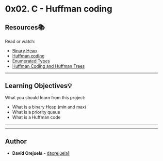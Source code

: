 # 0x02. C - Huffman coding

## Resources:books:
Read or watch:
* [Binary Heap](https://intranet.hbtn.io/rltoken/X-mSXekgpykOalUNPSjNXw)
* [Huffman coding](https://intranet.hbtn.io/rltoken/4NVFM5ypwNQgV_eRj4nPxw)
* [Enumerated Types](https://intranet.hbtn.io/rltoken/ngRaRIK6vf1pXr_aQ5r1Sg)
* [Huffman Coding and Huffman Trees](https://intranet.hbtn.io/rltoken/dojXS3orEWOev_47OEyU4w)

---
## Learning Objectives:bulb:
What you should learn from this project:

* What is a binary Heap (min and max)
* What is a priority queue
* What is a Huffman code

---
---

## Author
* **David Orejuela** - [daorejuela1](https://github.com/daorejuela1)